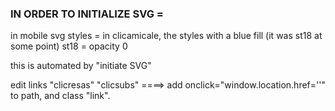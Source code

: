 ### IN ORDER TO INITIALIZE SVG =

in mobile svg styles =
in clicamicale, the styles with a blue fill (it was st18 at some point)
st18 = opacity 0


this is automated by "initiate SVG"
<!-- get id "handpeep1" add class="hand"
get id "handpeep2" add class="hand"
get id "handpeep3" add class="hand"
get id "handpeep4" add class="hand"
get id "handpeep5" add class="hand"
get id "handpeep6" add class="hand"
get id "handpeep7" add class="hand"
get id "handpeep8" add class="hand"
get id "handpeep0" add class="hand"
get id "handtrio" add class="hand"
get id "handduethom" add class="hand"
get id "handduetmeuf" add class="hand"

get id "scribb" add class="firstHidden nightrans"
get id "butonbot" add class="firstHidden nightrans"
get id "butontop" add class="firstHidden nightrans"
get id "buttontop" add class="firstHidden nightrans"
get id "clicsamuel" add class="firstHidden nightrans"
get id "clicamicale" add class="firstHidden nightrans"
get id "clicresas" add class="firstHidden nightrans"

get id "light" add style="mix-blend-mode:multiply" add class="firstHidden nightrans"
get id "color" add style="mix-blend-mode:multiply" add class="firstHidden nightrans" -->

edit links
"clicresas"
"clicsubs"  ====> add onclick="window.location.href='<URL>'" to path, and class "link".